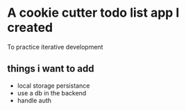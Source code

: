 # A cookie cutter todo list app I created

To practice iterative development

## things i want to add

- local storage persistance
- use a db in the backend
- handle auth
